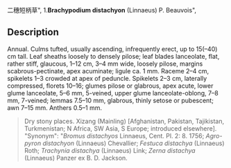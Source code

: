 二穗短柄草",
1.**Brachypodium distachyon** (Linnaeus) P. Beauvois",

## Description
Annual. Culms tufted, usually ascending, infrequently erect, up to 15(–40) cm tall. Leaf sheaths loosely to densely pilose; leaf blades lanceolate, flat, rather stiff, glaucous, 1–12 cm, 3–4 mm wide, loosely pilose, margins scabrous-pectinate, apex acuminate; ligule ca. 1 mm. Raceme 2–4 cm, spikelets 1–3 crowded at apex of peduncle. Spikelets 2–3 cm, laterally compressed, florets 10–16; glumes pilose or glabrous, apex acute, lower glume lanceolate, 5–6 mm, 5-veined, upper glume lanceolate-oblong, 7–8 mm, 7-veined; lemmas 7.5–10 mm, glabrous, thinly setose or pubescent; awn 7–15 mm. Anthers 0.5–1 mm.

> Dry stony places. Xizang (Mainling) [Afghanistan, Pakistan, Tajikistan, Turkmenistan; N Africa, SW Asia, S Europe; introduced elsewhere].
  "Synonym": "*Bromus distachyos* Linnaeus, Cent. Pl. 2: 8. 1756; *Agro-pyron distachyon* (Linnaeus) Chevallier; *Festuca distachya* (Linnaeus) Roth; *Trachynia distachya* (Linnaeus) Link; *Zerna distachya* (Linnaeus) Panzer ex B. D. Jackson.
